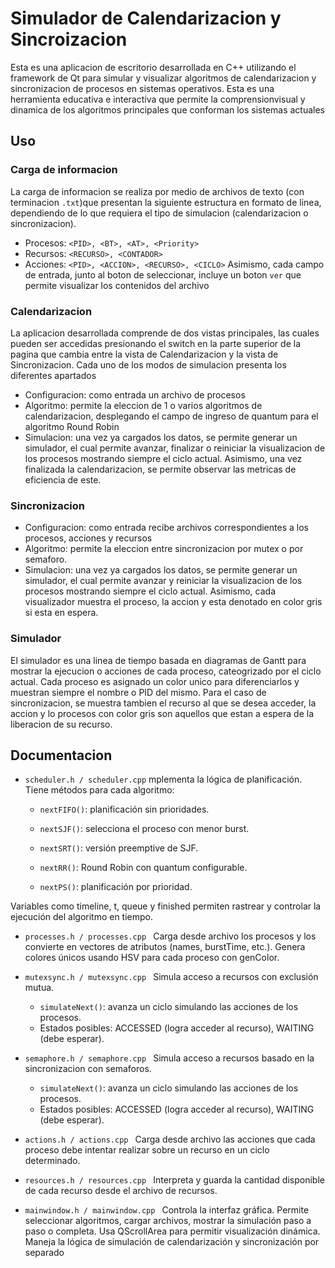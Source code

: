 # Simulador de Calendarizacion y Sincroizacion
Esta es una aplicacion de escritorio desarrollada en C++ utilizando el framework de Qt para simular y visualizar algoritmos de calendarizacion y sincronizacion de procesos en sistemas operativos. Esta es una herramienta educativa e interactiva que permite la comprensionvisual y dinamica de los algoritmos principales que conforman los sistemas actuales
## Uso 
### Carga de informacion
La carga de informacion se realiza por medio de archivos de texto (con terminacion ```.txt```)que presentan la siguiente estructura en formato de linea, dependiendo de lo que requiera el tipo de simulacion (calendarizacion o sincronizacion).
- Procesos: ```<PID>, <BT>, <AT>, <Priority>```
- Recursos: ```<RECURSO>, <CONTADOR>```
- Acciones: ```<PID>, <ACCION>, <RECURSO>, <CICLO>```
Asimismo, cada campo de entrada, junto al boton de seleccionar, incluye un boton ```ver``` que permite visualizar los contenidos del archivo
### Calendarizacion
La aplicacion desarrollada comprende de dos vistas principales, las cuales pueden ser accedidas presionando el switch en la parte superior de la pagina que cambia entre la vista de Calendarizacion y la vista de Sincronizacion. Cada uno de los modos de simulacion presenta los diferentes apartados
- Configuracion: como entrada un archivo de procesos
- Algoritmo: permite la eleccion de 1 o varios algoritmos de calendarizacion, desplegando el campo de ingreso de quantum para el algoritmo Round Robin
- Simulacion: una vez ya cargados los datos, se permite generar un simulador, el cual permite avanzar, finalizar o reiniciar la visualizacion de los procesos mostrando siempre el ciclo actual. Asimismo, una vez finalizada la calendarizacion, se permite observar las metricas de eficiencia de este.
### Sincronizacion
- Configuracion: como entrada recibe archivos correspondientes a los procesos, acciones y recursos
- Algoritmo: permite la eleccion entre sincronizacion por mutex o por semaforo.
- Simulacion: una vez ya cargados los datos, se permite generar un simulador, el cual permite avanzar y reiniciar la visualizacion de los procesos mostrando siempre el ciclo actual. Asimismo, cada visualizador muestra el proceso, la accion y esta denotado en color gris si esta en espera.
### Simulador
El simulador es una linea de tiempo basada en diagramas de Gantt para mostrar la ejecucion o acciones de cada proceso, cateogrizado por el ciclo actual. Cada proceso es asignado un color unico para diferenciarlos y muestran siempre el nombre o PID del mismo. Para el caso de sincronizacion, se muestra tambien el recurso al que se desea acceder, la accion y lo procesos con color gris son aquellos que estan a espera de la liberacion de su recurso.
## Documentacion
- ```scheduler.h / scheduler.cpp```
mplementa la lógica de planificación. Tiene métodos para cada algoritmo: 

  - ```nextFIFO()```: planificación sin prioridades. 

  - ```nextSJF()```: selecciona el proceso con menor burst. 

  - ```nextSRT()```: versión preemptive de SJF. 

  - ```nextRR()```: Round Robin con quantum configurable. 

  - ```nextPS()```: planificación por prioridad. 

Variables como timeline, t, queue y finished permiten rastrear y controlar la ejecución del algoritmo en tiempo. 

- ```processes.h / processes.cpp ```
 Carga desde archivo los procesos y los convierte en vectores de atributos (names, burstTime, etc.). Genera colores únicos usando HSV para cada proceso con genColor. 

- ```mutexsync.h / mutexsync.cpp ```
Simula acceso a recursos con exclusión mutua. 
  - ```simulateNext()```: avanza un ciclo simulando las acciones de los procesos. 
  - Estados posibles: ACCESSED (logra acceder al recurso), WAITING (debe esperar). 

- ```semaphore.h / semaphore.cpp ```
Simula acceso a recursos basado en la sincronizacion con semaforos. 
  - ```simulateNext()```: avanza un ciclo simulando las acciones de los procesos. 
  - Estados posibles: ACCESSED (logra acceder al recurso), WAITING (debe esperar). 

- ```actions.h / actions.cpp ```
Carga desde archivo las acciones que cada proceso debe intentar realizar sobre un recurso en un ciclo determinado. 

- ```resources.h / resources.cpp ```
Interpreta y guarda la cantidad disponible de cada recurso desde el archivo de recursos. 

- ```mainwindow.h / mainwindow.cpp ```
Controla la interfaz gráfica. Permite seleccionar algoritmos, cargar archivos, mostrar la simulación paso a paso o completa. 
Usa QScrollArea para permitir visualización dinámica. 
Maneja la lógica de simulación de calendarización y sincronización por separado 
